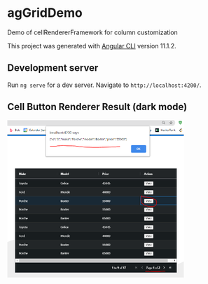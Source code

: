 # agGridDemo
Demo of cellRendererFramework for column customization 

This project was generated with [Angular CLI](https://github.com/angular/angular-cli) version 11.1.2.

## Development server

Run `ng serve` for a dev server. Navigate to `http://localhost:4200/`. 

## Cell Button Renderer Result (dark mode)

<img src="src/assets/cell-button-renderer.PNG" width="80%">
